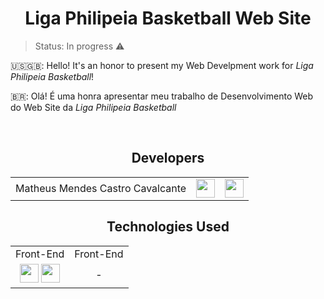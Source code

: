 <h1 align="center">Liga Philipeia Basketball Web Site</h1>

> Status: In progress ⚠️

<p>
    🇺🇸🇬🇧: Hello! It's an honor to present my Web Develpment work for <i>Liga Philipeia Basketball</i>!
</p>
<p>
    🇧🇷: Olá! É uma honra apresentar meu trabalho de Desenvolvimento Web do Web Site da <i>Liga Philipeia Basketball</i>
</p>
<br>

<div align="center">
    <h2>Developers</h2>
    <table>
        <tr>
            <td align="center">
                Matheus Mendes Castro Cavalcante
            </td>
            <td align="center">
                <a href="https://github.com/matheusmendescc">
                    <img width=30 src="https://cdn.jsdelivr.net/gh/devicons/devicon/icons/github/github-original.svg" />
                </a>
            </td>
            <td align="center">
                <a href="https://www.linkedin.com/in/matheus-mendes-castro-cavalcante-95b857203/">
                    <img width=30 src="https://cdn.jsdelivr.net/gh/devicons/devicon/icons/linkedin/linkedin-original.svg" />
                </a>
            </td>
        </tr>
    </table>
</div>

<div align="center">
    <h2>Technologies Used</h2>
    <table>
        <tr>
            <td>
                Front-End
            </td>
            <td>
                Front-End
            </td>
        </tr>
        <tr>
            <td align="center"> <!-- Back-End -->
                <img width=30 src="https://cdn.jsdelivr.net/gh/devicons/devicon/icons/html5/html5-original.svg"/>
                <img width=30 src="https://cdn.jsdelivr.net/gh/devicons/devicon/icons/css3/css3-original.svg"/>
            </td>
            <td align="center">
                -
            </td>
        </tr>
    </table>
</div>
